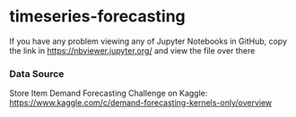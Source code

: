 # timeseries-forecasting
If you have any problem viewing any of Jupyter Notebooks in GitHub, copy the link in https://nbviewer.jupyter.org/ and view the file over there

### Data Source
Store Item Demand Forecasting Challenge on Kaggle: https://www.kaggle.com/c/demand-forecasting-kernels-only/overview
